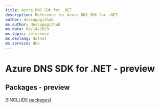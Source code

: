 ```yaml
---
title: Azure DNS SDK for .NET
description: Reference for Azure DNS SDK for .NET
author: dnssuppgithub
ms.author: dnssuppgithub
ms.data: 08/14/2023
ms.topic: reference
ms.devlang: dotnet
ms.service: dns
---
```

# Azure DNS SDK for .NET - preview
## Packages - preview
[!INCLUDE [packages](dns-index.md)]